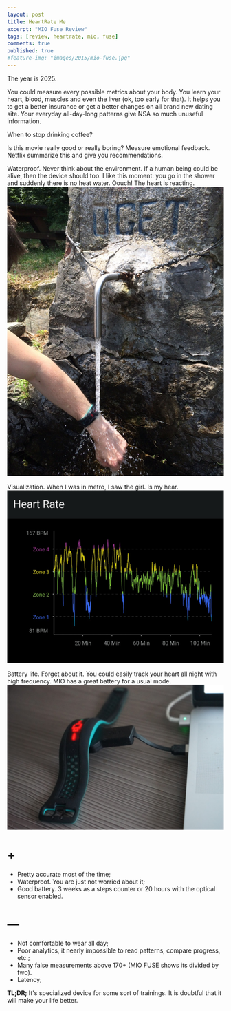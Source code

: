 ```yaml
---
layout: post
title: HeartRate Me
excerpt: "MIO Fuse Review"
tags: [review, heartrate, mio, fuse]
comments: true
published: true
#feature-img: "images/2015/mio-fuse.jpg"
---
```


The year is 2025.

You could measure every possible metrics about your body.
You learn your heart, blood, muscles and even the liver (ok, too early for that).
It helps you to get a better insurance or get a better changes on all brand new dating site.
Your everyday all-day-long patterns give NSA so much unuseful information.

When to stop drinking coffee?

Is this movie really good or really boring? Measure emotional feedback. Netflix summarize this and give you recommendations.

Waterproof. Never think about the environment. If a human being could be alive, then the device should too.
I like this moment: you go in the shower and suddenly there is no heat water. Oouch! The heart is reacting.
![Cold water](/images/2015/mio-waterproof.jpg)

Visualization. When I was in metro, I saw the girl. Is my hear.
![Screenshot from MIO Go](/images/2015/mio-hikingat1000m.png)

Battery life. Forget about it. You could easily track your heart all night with high frequency. MIO has a great battery for a usual mode.
![Screenshot from MIO Go](/images/2015/mio-fuse-recharging.jpg)


# +
- Pretty accurate most of the time;
- Waterproof. You are just not worried about it;
- Good battery. 3 weeks as a steps counter or 20 hours with the optical sensor enabled.

# —
- Not comfortable to wear all day;
- Poor analytics, it nearly impossible to read patterns, compare progress, etc.;
- Many false measurements above 170+ (MIO FUSE shows its divided by two).
- Latency;

__TL;DR;__ It's specialized device for some sort of trainings. It is doubtful that it will make your life better.
